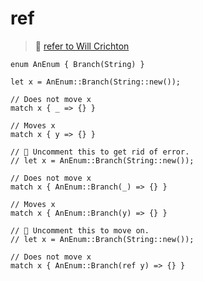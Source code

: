 # ref

> 🤔 [refer to Will Crichton](https://twitter.com/wcrichton/status/1597318042244915201)

```rust,editable
enum AnEnum { Branch(String) }

let x = AnEnum::Branch(String::new());

// Does not move x
match x { _ => {} }

// Moves x
match x { y => {} }

// 💁 Uncomment this to get rid of error.
// let x = AnEnum::Branch(String::new());

// Does not move x
match x { AnEnum::Branch(_) => {} }

// Moves x
match x { AnEnum::Branch(y) => {} }

// 💁 Uncomment this to move on.
// let x = AnEnum::Branch(String::new());

// Does not move x
match x { AnEnum::Branch(ref y) => {} }
```
